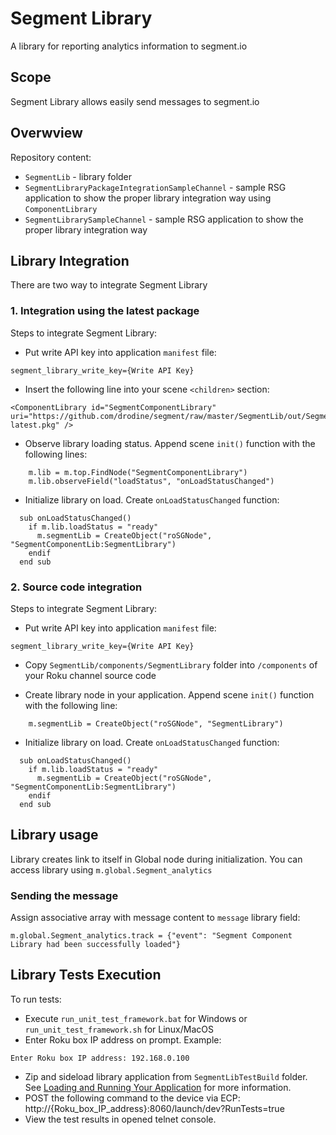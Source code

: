 # Segment Library
A library for reporting analytics information to segment.io

## Scope
Segment Library allows easily send messages to segment.io

## Overwview
Repository content:
* `SegmentLib` - library folder
* `SegmentLibraryPackageIntegrationSampleChannel` - sample RSG application to show the proper library integration way using `ComponentLibrary`
* `SegmentLibrarySampleChannel` - sample RSG application to show the proper library integration way

## Library Integration
There are two way to integrate Segment Library

### 1. Integration using the latest package
Steps to integrate Segment Library:
* Put write API key into application `manifest` file:
```
segment_library_write_key={Write API Key}
```

* Insert the following line into your scene `<children>` section:
```
<ComponentLibrary id="SegmentComponentLibrary" uri="https://github.com/drodine/segment/raw/master/SegmentLib/out/SegmentLib-latest.pkg" />
```

* Observe library loading status. Append scene `init()` function with the following lines:
```
    m.lib = m.top.FindNode("SegmentComponentLibrary")
    m.lib.observeField("loadStatus", "onLoadStatusChanged")
```

* Initialize library on load. Create `onLoadStatusChanged` function:
```
  sub onLoadStatusChanged()
    if m.lib.loadStatus = "ready"
      m.segmentLib = CreateObject("roSGNode", "SegmentComponentLib:SegmentLibrary")
    endif
  end sub
```

### 2. Source code integration
Steps to integrate Segment Library:
* Put write API key into application `manifest` file:
```
segment_library_write_key={Write API Key}
```

* Copy `SegmentLib/components/SegmentLibrary` folder into `/components` of your Roku channel source code

* Create library node in your application. Append scene `init()` function with the following line:
```
    m.segmentLib = CreateObject("roSGNode", "SegmentLibrary")
```

* Initialize library on load. Create `onLoadStatusChanged` function:
```
  sub onLoadStatusChanged()
    if m.lib.loadStatus = "ready"
      m.segmentLib = CreateObject("roSGNode", "SegmentComponentLib:SegmentLibrary")
    endif
  end sub
```

## Library usage
Library creates link to itself in Global node during initialization. You can access library using `m.global.Segment_analytics`

### Sending the message
Assign associative array with message content to `message` library field:
```
m.global.Segment_analytics.track = {"event": "Segment Component Library had been successfully loaded"}
```

## Library Tests Execution
To run tests:
* Execute `run_unit_test_framework.bat` for Windows or `run_unit_test_framework.sh` for Linux/MacOS
* Enter Roku box IP address on prompt. Example:
```
Enter Roku box IP address: 192.168.0.100
```
* Zip and sideload library application from `SegmentLibTestBuild` folder. See [Loading and Running Your Application](https://sdkdocs.roku.com/display/sdkdoc/Loading+and+Running+Your+Application) for more information.
* POST the following command to the device via ECP:
http://{Roku_box_IP_address}:8060/launch/dev?RunTests=true
* View the test results in opened telnet console.

